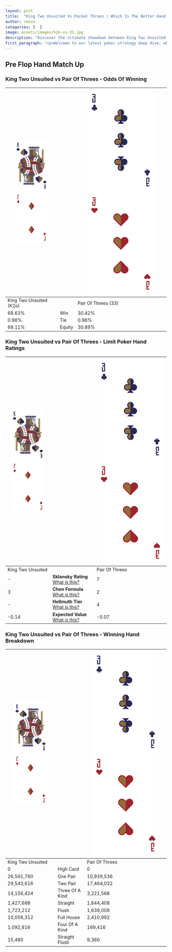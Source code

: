 ```yaml
---
layout: post
title:  "King Two Unsuited Vs Pocket Threes | Which Is The Better Hand In Poker? A Complete Guide"
author: reece
categories: [  ]
image: assets/images/k2o-vs-33.jpg
description: "Discover the ultimate showdown between King Two Unsuited and Pair Of Threes in poker! Uncover the odds, strategies, and scenarios where one hand triumphs over the other. Get ready to up your poker game with this thrilling analysis."
first_paragraph: "<p>Welcome to our latest poker strategy deep dive, where we're pitting two distinct hands against each other in a high-stakes showdown: King Two Unsuited vs Pair Of Threes.</p><p>In the dynamic world of poker, every decision counts, and knowing which hand holds the upper hand is key to your success at the table.</p><p>In this article, we'll dissect these two hands, explore the scenarios where one dominates the other, and equip you with the knowledge to make strategic choices that can tip the odds in your favor.</p><p>Get ready to unravel the intriguing dynamics of these poker hands and elevate your game to new heights.</p>"
---
```




[comment]: # (sp0)

## Pre Flop Hand Match Up

<div class="table hand-ratings" markdown="1"> 



### King Two Unsuited vs Pair Of Threes - Odds Of Winning


    
| ![image info](assets/images/hand1/K.png) ![image info](assets/images/hand1/2o.png) |  | ![image info](assets/images/hand2/3.png) ![image info](assets/images/hand2/3o.png) |
| -------- | -------- | -------- |
| King Two Unsuited (K2o) |  | Pair Of Threes (33) |
| 68.63% | Win | 30.42% |
| 0.96% | Tie | 0.96% |
| 69.11% | Equity | 30.89% |




[comment]: # (sp1)



### King Two Unsuited vs Pair Of Threes - Limit Poker Hand Ratings


    
| ![image info](assets/images/hand1/K.png) ![image info](assets/images/hand1/2o.png) |  | ![image info](assets/images/hand2/3.png) ![image info](assets/images/hand2/3o.png) |
| -------- | -------- | -------- |
| King Two Unsuited |  | Pair Of Threes |
| - | **Sklansky Rating** [What is this?](/sklansky-rating-explained) | 7 |
| 3 | **Chen Formula** [What is this?](/chen-formula-explained) | 2 |
| - | **Hellmuth Tier** [What is this?](/Hellmuth-tier-explained) | 4 |
| -0.14 | **Expected Value** [What is this?](/expected-value-explained) | -0.07 |




[comment]: # (sp2)



### King Two Unsuited vs Pair Of Threes - Winning Hand Breakdown


    
| ![image info](assets/images/hand1/K.png) ![image info](assets/images/hand1/2o.png) |  | ![image info](assets/images/hand2/3.png) ![image info](assets/images/hand2/3o.png) |
| -------- | -------- | -------- |
| King Two Unsuited |  | Pair Of Threes |
| 0 | High Card | 0 |
| 26,591,760 | One Pair | 10,939,536 |
| 29,543,616 | Two Pair | 17,464,032 |
| 14,156,424 | Three Of A Kind | 3,221,568 |
| 1,427,688 | Straight | 1,644,408 |
| 1,723,212 | Flush | 1,639,008 |
| 10,056,312 | Full House | 2,410,992 |
| 1,092,816 | Four Of A Kind | 169,416 |
| 15,480 | Straight Flush | 9,360 |




[comment]: # (sp3)



</div>

[comment]: # (sp4)



[comment]: # (sp5)

